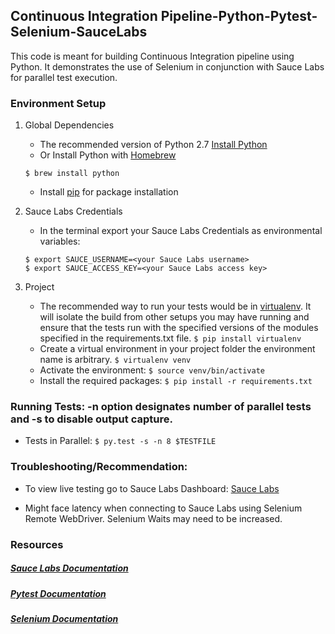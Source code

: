 ## Continuous Integration Pipeline-Python-Pytest-Selenium-SauceLabs

This code is meant for building Continuous Integration pipeline using Python.
It demonstrates the use of Selenium in conjunction with Sauce Labs for parallel test execution.

### Environment Setup

1. Global Dependencies
    * The recommended version of Python 2.7 [Install Python](https://www.python.org/downloads/) 
    * Or Install Python with [Homebrew](http://brew.sh/)
    ```
    $ brew install python
    ```
    * Install [pip](https://pip.pypa.io/en/stable/installing/) for package installation

2. Sauce Labs Credentials
    * In the terminal export your Sauce Labs Credentials as environmental variables:
    ```
    $ export SAUCE_USERNAME=<your Sauce Labs username>
	$ export SAUCE_ACCESS_KEY=<your Sauce Labs access key>
    ```
3. Project
	* The recommended way to run your tests would be in [virtualenv](https://virtualenv.readthedocs.org/en/latest/). It will isolate the build from other setups you may have running and ensure that the tests run with the specified versions of the modules specified in the requirements.txt file.
	```$ pip install virtualenv```
	* Create a virtual environment in your project folder the environment name is arbitrary.
	```$ virtualenv venv```
	* Activate the environment:
	```$ source venv/bin/activate```
	* Install the required packages:
	```$ pip install -r requirements.txt```
    
### Running Tests:  -n option designates number of parallel tests and -s to disable output capture.

*  Tests in Parallel:
    ```$ py.test -s -n 8 $TESTFILE```

### Troubleshooting/Recommendation:

* To view live testing go to Sauce Labs Dashboard: [Sauce Labs](https://saucelabs.com/)

* Might face latency when connecting to Sauce Labs using Selenium Remote WebDriver. Selenium Waits may need to be increased. 


### Resources
##### [Sauce Labs Documentation](https://wiki.saucelabs.com/)

##### [Pytest Documentation](http://pytest.org/latest/contents.html)

##### [Selenium Documentation](http://www.seleniumhq.org/docs/)
